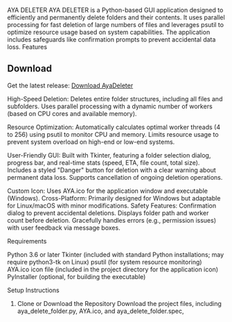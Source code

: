 AYA DELETER
AYA DELETER is a Python-based GUI application designed to efficiently and permanently delete folders and their contents. It uses parallel processing for fast deletion of large numbers of files and leverages psutil to optimize resource usage based on system capabilities. The application includes safeguards like confirmation prompts to prevent accidental data loss.
Features

## Download
Get the latest release: [Download AyaDeleter](https://www.mediafire.com/file/ofp3u6dv4fwdpqr/AyaDeleter_Setup.exe/file)

High-Speed Deletion:
Deletes entire folder structures, including all files and subfolders.
Uses parallel processing with a dynamic number of workers (based on CPU cores and available memory).


Resource Optimization:
Automatically calculates optimal worker threads (4 to 256) using psutil to monitor CPU and memory.
Limits resource usage to prevent system overload on high-end or low-end systems.


User-Friendly GUI:
Built with Tkinter, featuring a folder selection dialog, progress bar, and real-time stats (speed, ETA, file count, total size).
Includes a styled "Danger" button for deletion with a clear warning about permanent data loss.
Supports cancellation of ongoing deletion operations.


Custom Icon: Uses AYA.ico for the application window and executable (Windows).
Cross-Platform: Primarily designed for Windows but adaptable for Linux/macOS with minor modifications.
Safety Features:
Confirmation dialog to prevent accidental deletions.
Displays folder path and worker count before deletion.
Gracefully handles errors (e.g., permission issues) with user feedback via message boxes.



Requirements

Python 3.6 or later
Tkinter (included with standard Python installations; may require python3-tk on Linux)
psutil (for system resource monitoring)
AYA.ico icon file (included in the project directory for the application icon)
PyInstaller (optional, for building the executable)

Setup Instructions
1. Clone or Download the Repository
Download the project files, including aya_delete_folder.py, AYA.ico, and aya_delete_folder.spec,
